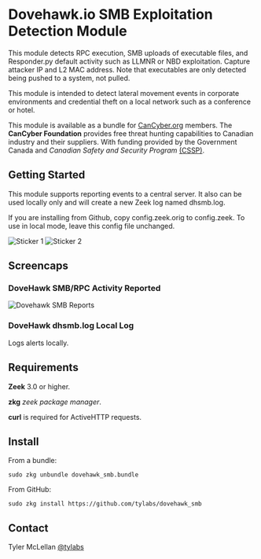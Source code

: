 # Dovehawk.io SMB Exploitation Detection Module

This module detects RPC execution, SMB uploads of executable files, and Responder.py default activity such as LLMNR or NBD exploitation. Capture attacker IP and L2 MAC address. Note that executables are only detected being pushed to a system, not pulled.

This module is intended to detect lateral movement events in corporate environments and credential theft on a local network such as a conference or hotel.

This module is available as a bundle for [CanCyber.org](https://cancyber,org) members. The **CanCyber Foundation** provides free threat hunting capabilities to Canadian industry and their suppliers. With funding provided by the Government Canada and *Canadian Safety and Security Program* [(CSSP)](http://www.science.gc.ca/eic/site/063.nsf/eng/h_5B5BE154.html).

## Getting Started

This module supports reporting events to a central server. It also can be used locally only and will create a new Zeek log named dhsmb.log.

If you are installing from Github, copy config.zeek.orig to config.zeek. To use in local mode, leave this config file unchanged.


![Sticker 1](https://dovehawk.io/images/dovehawk_sticker1.png "Sticker 1") ![Sticker 2](https://dovehawk.io/images/dovehawk_sticker2.png "Sticker 2")


## Screencaps

### DoveHawk SMB/RPC Activity Reported

![Dovehawk SMB Reports](https://dovehawk.io/images/dovehawk_exec.png "Dovehawk SMB")


### DoveHawk dhsmb.log Local Log

Logs alerts locally.



## Requirements

**Zeek** 3.0 or higher.

**zkg** *zeek package manager*.

**curl** is required for ActiveHTTP requests.



## Install

From a bundle:

`sudo zkg unbundle dovehawk_smb.bundle`


From GitHub:

`sudo zkg install https://github.com/tylabs/dovehawk_smb`



## Contact

Tyler McLellan [@tylabs](https://twitter.com/tylabs)

